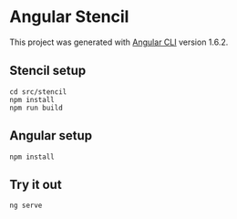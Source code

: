# Angular Stencil

This project was generated with [Angular CLI](https://github.com/angular/angular-cli) version 1.6.2.

## Stencil setup


    cd src/stencil
    npm install
    npm run build


## Angular setup


    npm install


## Try it out


    ng serve

